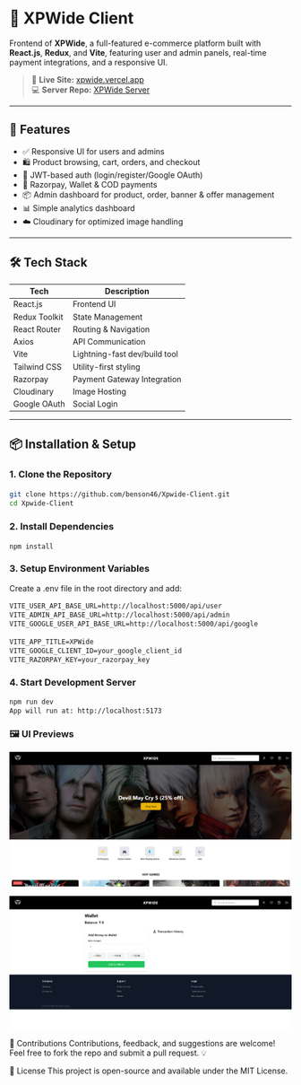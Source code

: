 # 🛒 XPWide Client

Frontend of **XPWide**, a full-featured e-commerce platform built with **React.js**, **Redux**, and **Vite**, featuring user and admin panels, real-time payment integrations, and a responsive UI.

> 🔗 **Live Site:** [xpwide.vercel.app](https://xpwide.vercel.app)  
> 💻 **Server Repo:** [XPWide Server](https://github.com/benson46/Xpwide-Server)

---

## 🚀 Features

- ✅ Responsive UI for users and admins
- 🛍️ Product browsing, cart, orders, and checkout
- 🔐 JWT-based auth (login/register/Google OAuth)
- 🧾 Razorpay, Wallet & COD payments
- 📦 Admin dashboard for product, order, banner & offer management
- 📊 Simple analytics dashboard
- ☁️ Cloudinary for optimized image handling

---

## 🛠️ Tech Stack

| Tech           | Description                       |
|----------------|-----------------------------------|
| React.js       | Frontend UI                       |
| Redux Toolkit  | State Management                  |
| React Router   | Routing & Navigation              |
| Axios          | API Communication                 |
| Vite           | Lightning-fast dev/build tool     |
| Tailwind CSS   | Utility-first styling             |
| Razorpay       | Payment Gateway Integration       |
| Cloudinary     | Image Hosting                     |
| Google OAuth   | Social Login                      |

---


## 📦 Installation & Setup

### 1. Clone the Repository

```bash
git clone https://github.com/benson46/Xpwide-Client.git
cd Xpwide-Client
```
### 2. Install Dependencies
```
npm install
```

### 3. Setup Environment Variables
Create a .env file in the root directory and add:
```
VITE_USER_API_BASE_URL=http://localhost:5000/api/user
VITE_ADMIN_API_BASE_URL=http://localhost:5000/api/admin
VITE_GOOGLE_USER_API_BASE_URL=http://localhost:5000/api/google

VITE_APP_TITLE=XPWide
VITE_GOOGLE_CLIENT_ID=your_google_client_id
VITE_RAZORPAY_KEY=your_razorpay_key
```

### 4. Start Development Server
```
npm run dev
App will run at: http://localhost:5173

```

### 🖼️ UI Previews
![](https://github.com/benson46/Xpwide-Client/blob/main/xpwide2.png?raw=true)

![](https://github.com/benson46/Xpwide-Client/blob/main/xpwide1.png?raw=true)

🤝 Contributions
Contributions, feedback, and suggestions are welcome!
Feel free to fork the repo and submit a pull request. 💡

🧾 License
This project is open-source and available under the MIT License.